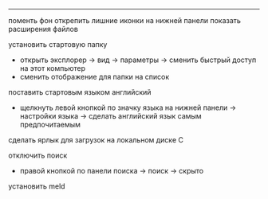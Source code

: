 ___

поменть фон
открепить лишние иконки на нижней панели
показать расширения файлов


установить стартовую папку
- открыть эксплорер -> вид -> параметры -> сменить быстрый доступ на этот компьютер
- сменить отображение для папки на список


поставить стартовым языком английский
- щелкнуть левой кнопкой по значку языка на нижней панели  -> настройки языка -> сделать английский язык самым предпочитаемым

сделать ярлык для загрузок на локальном диске C

отключить поиск
- правой кнопкой по панели поиска -> поиск -> скрыто


установить meld